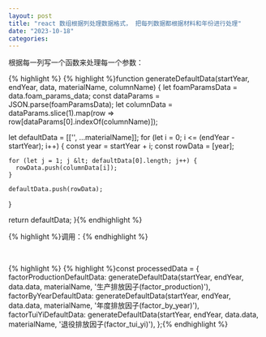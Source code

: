 ```yaml
---
layout: post
title: "react 数组根据列处理数据格式， 把每列数据都根据材料和年份进行处理"
date: "2023-10-18"
categories: 
---
```

<p>根据每一列写一个函数来处理每一个参数：</p>

{% highlight %}
{% highlight %}function generateDefaultData(startYear, endYear, data, materialName, columnName) {
  let foamParamsData = data.foam_params_data;
  const dataParams = JSON.parse(foamParamsData);
  let columnData = dataParams.slice(1).map(row =&gt; row[dataParams[0].indexOf(columnName)]);

  let defaultData = [[&#39;&#39;, ...materialName]];
  for (let i = 0; i &lt;= (endYear - startYear); i++) {
    const year = startYear + i;
    const rowData = [year];

    for (let j = 1; j &lt; defaultData[0].length; j++) {
      rowData.push(columnData[i]);
    }

    defaultData.push(rowData);
  }

  return defaultData;
}{% endhighlight %}

<p>{% highlight %}调用：{% endhighlight %}</p>

<p>&nbsp;</p>

{% highlight %}
{% highlight %}const processedData = {
  factorProductionDefaultData: generateDefaultData(startYear, endYear, data.data, materialName, &#39;生产排放因子(factor_production)&#39;),
  factorByYearDefaultData: generateDefaultData(startYear, endYear, data.data, materialName, &#39;年度排放因子(factor_by_year)&#39;),
  factorTuiYiDefaultData: generateDefaultData(startYear, endYear, data.data, materialName, &#39;退役排放因子(factor_tui_yi)&#39;),
};{% endhighlight %}

<p>&nbsp;</p>

<p>&nbsp;</p>


